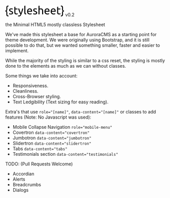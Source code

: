![stylesheet](img/stylesheet.png) v0.2

the Minimal HTML5 mostly classless Stylesheet

We've made this stylesheet a base for AuroraCMS as a starting point for theme development. We were originally using Bootstrap, and it is still possible to do that, but we wanted something smaller, faster and easier to implement.

While the majority of the styling is similar to a css reset, the styling is mostly done to the elements as much as we can without classes.

Some things we take into account:
- Responsiveness.
- Cleanliness.
- Cross-Browser styling.
- Text Ledgibility (Text sizing for easy reading).

Extra's that use `role="[name]"`, `data-content="[name]"` or classes to add features (Note: No Javascript was used):
- Mobile Collapse Navigation `role="mobile-menu"`
- Covertron `data-content="covertron"`
- Jumbotron `data-content="jumbotron"`
- Slidertron `data-content="slidertron"`
- Tabs `data-content="tabs"`
- Testimonials section `data-content="testimonials"`

TODO: (Pull Requests Welcome)
- Accordian
- Alerts
- Breadcrumbs
- Dialogs
